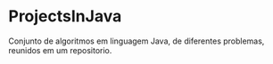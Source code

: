 # ProjectsInJava
Conjunto de algoritmos em linguagem Java, de diferentes problemas, reunidos em um repositorio.
